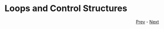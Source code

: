 # Loops and Control Structures

<div align="right">
   
   [Prev](variables.md) - [Next](functions.md)
</div>